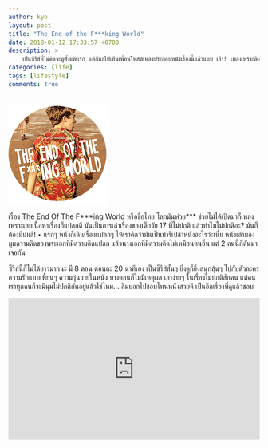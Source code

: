 ```yaml
---
author: kyo
layout: post
title: "The End of the F***king World"
date: 2018-01-12 17:33:57 +0700
description: >
    เป็นซีรีส์ที่ไม่คิดจะดูตั้งแต่เเรก แต่ก็นะไปเห็นเพื่อนโพสต์เพลงประกอบหนังเรื่องนี้แล้วแบบ เอ้า! เพลงเพราะดีเอาจริงๆ เป็นคนชอบฟังเพลงประกอบหนังหรือซีรีส์อยู่แล้ว เพราะมีความรู้สึกว่าแบบเพลงที่อยู่ในหนังมันทำให้เพลงนั้นเพราะขึ้น เหมือนเพลงนั้นกำลังจะเล่าเรื่องความรู้สึกของคนนั้น ไว้เดี๋ยวโพสต์ไหนจะมาคัดเพลงในหนังที่ชอบให้อ่านเล่นๆ กัน
categories: [life]
tags: [lifestyle]
comments: true
---
```

![The End of the Fxxxking World.](/assets/img/authors/kyo/2018-01-12/end-of-world.png)

เรื่อง The End Of The F&#42;&#42;&#42;ing World หรือชื่อไทย โลกมันห่วย&#42;&#42;&#42; ช่วยไม่ได้เปิดมาก็เพลงเพราะเลยเนื้อหาเรื่องก็แปลกดี มันเป็นการเล่าเรื่องของเด็กวัย 17 ที่ไม่ปกติ แล้วทำไมไม่ปกติอะ? มันก็ต้องมีปมสิ! ‣ แรกๆ หนังก็เดินเรื่องเเปลกๆ ให้เราคิดว่ามันเป็นบ้ารึเปล่าหนังอะไรว่ะเนี่ย หนังเล่ามองมุมความคิดของพระเอกที่มีความคิดแปลก แล้วนางเอกที่มีความคิดไม่เหมือนคนอื่น แต่ 2 คนนี้ก็ดันมาเจอกัน

ซีรีส์นี้ก็ไม่ได้ยาวมากนะ มี 8 ตอน ตอนละ 20 นาทีเอง เป็นซีรีส์สั้นๆ ยิ่งดูก็ยิ่งสนุกลุ้นๆ ไปกับตัวละครความรักแบบเพี้ยนๆ ความวุ่นวายในหนัง บางตอนก็ไม่มีเหตุผล เอาง่ายๆ ในเรื่องไม่ปกติสักคน แต่คนเราทุกคนก็จะมีมุมไม่ปกติกันอยู่แล้วใช่ไหม...  ลืมบอกไปชอบโทนหนังสวยดี เป็นอีกเรื่องที่ดูแล้วชอบ

<div style="position:relative;width:100%;height:0;padding-bottom:56.25%;">
<iframe style="width:100%;height:100%;position:absolute;top:0;left:0;" src="https://www.youtube.com/embed/ScPR8sJYq7o" frameborder="0" allow="autoplay; encrypted-media" allowfullscreen>
</iframe>
</div>
